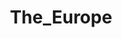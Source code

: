 ---
title: The_Europe
crosslinks:
- autotldr
- WatchRedditDie
- ireland
- AskEurope
- Le_Pen
- AnythingGoesNews
- BneStrong
- The_Donald
- AskModerators
- DuckRules
- The_Italia
- Nordiccountries
- Wales
---